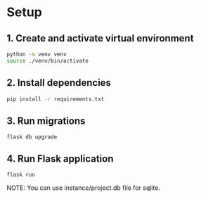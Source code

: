 # Setup

## 1. Create and activate virtual environment

```sh
python -m venv venv
source ./venv/bin/activate
```

## 2. Install dependencies

```sh
pip install -r requirements.txt
```

## 3. Run migrations

```
flask db upgrade
```

## 4. Run Flask application

```
flask run
```

NOTE: You can use instance/project.db file for sqlite.
